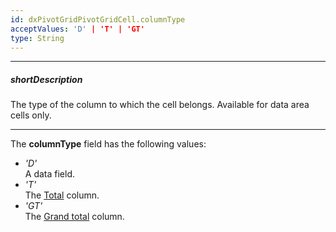```yaml
---
id: dxPivotGridPivotGridCell.columnType
acceptValues: 'D' | 'T' | 'GT'
type: String
---
```

---
##### shortDescription
The type of the column to which the cell belongs. Available for data area cells only.

---
The **columnType** field has the following values:

- *'D'*  
    A data field.
- *'T'*  
    The [Total](/concepts/05%20Widgets/PivotGrid/010%20Visual%20Elements/05%20Totals '/Documentation/Guide/Widgets/PivotGrid/Visual_Elements/#Totals') column.
- *'GT'*  
    The [Grand total](/concepts/05%20Widgets/PivotGrid/010%20Visual%20Elements/05%20Totals '/Documentation/Guide/Widgets/PivotGrid/Visual_Elements/#Totals') column.